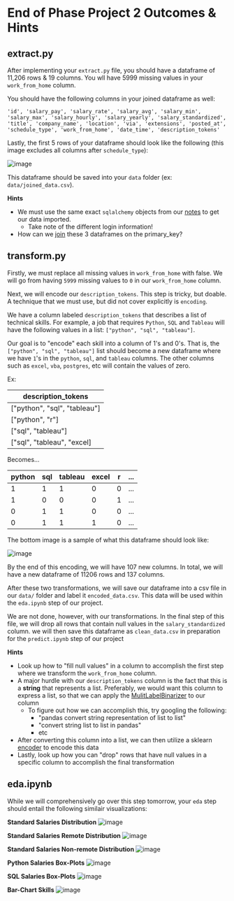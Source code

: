 # End of Phase Project 2 Outcomes & Hints

## extract.py

After implementing your `extract.py` file, you should have a dataframe of 11,206 rows & 19 columns. You wll have 5999 missing values in your `work_from_home` column.

You should have the following columns in your joined dataframe as well:
```
'id', 'salary_pay', 'salary_rate', 'salary_avg', 'salary_min',
'salary_max', 'salary_hourly', 'salary_yearly', 'salary_standardized',
'title', 'company_name', 'location', 'via', 'extensions', 'posted_at',
'schedule_type', 'work_from_home', 'date_time', 'description_tokens'
```

Lastly, the first 5 rows of your dataframe should look like the following (this image excludes all columns after `schedule_type`):

![image](https://user-images.githubusercontent.com/26397102/223221189-eb74db09-8db5-4bf6-89ba-9e66d8e98aaf.png)

This dataframe should be saved into your `data` folder (ex: `data/joined_data.csv`). 

**Hints**
* We must use the same exact `sqlalchemy` objects from our [notes](https://github.com/The-Knowledge-House/DS_22/blob/main/phase_2/week_9/1_31/intermediate_sql_II_notes.ipynb) to get our data imported. 
    * Take note of the different login information!
* How can we [join](https://pandas.pydata.org/docs/reference/api/pandas.DataFrame.merge.html) these 3 dataframes on the primary_key?

## transform.py

Firstly, we must replace all missing values in `work_from_home` with false. We will go from having `5999` missing values to `0` in our `work_from_home` column.

Next, we will encode our `description_tokens`. This step is tricky, but doable. A technique that we must use, but did not cover explicitly is `encoding`.

We have a column labeled `description_tokens` that describes a list of technical skills. For example, a job that requires `Python`, `SQL` and `Tableau` will have the following values in a list: `["python", "sql", "tableau"]`.

Our goal is to "encode" each skill into a column of 1's and 0's. That is, the `["python", "sql", "tableau"]` list should become a new dataframe where we have `1`'s in the `python`, `sql`, and `tableau` columns. The other columns such as `excel`, `vba`, `postgres`, etc will contain the values of zero.

Ex:

| description_tokens                |
| --------------------------------- | 
| ["python", "sql", "tableau"]      | 
| ["python", "r"]                   | 
| ["sql", "tableau"]                | 
| ["sql", "tableau", "excel]        |  

Becomes...

| python | sql   | tableau  | excel | r  | ... |
| ------ | ----- | -------- | ----- | -- | --- |
| 1      | 1     | 1        | 0     | 0  | ... |
| 1      | 0     | 0        | 0     | 1  | ... |
| 0      | 1     | 1        | 0     | 0  | ... |
| 0      | 1     | 1        | 1     | 0  | ... |

The bottom image is a sample of what this dataframe should look like:

![image](https://user-images.githubusercontent.com/26397102/223249103-0de2bf74-ca28-4cf5-aad1-a11c649bcb2e.png)


By the end of this encoding, we will have 107 new columns. In total, we will have a new dataframe of 11206 rows and 137 columns.

After these two transformations, we will save our dataframe into a csv file in our `data/` folder and label it `encoded_data.csv`. This data will be used within the `eda.ipynb` step of our project.

We are not done, however, with our transformations. In the final step of this file, we will drop all rows that contain null values in the `salary_standardized` column. we will then save this dataframe as `clean_data.csv` in preparation for the `predict.ipynb` step of our project 

**Hints**
* Look up how to "fill null values" in a column to accomplish the first step where we transform the `work_from_home` column.
* A major hurdle with our `description_tokens` column is the fact that this is a **string** that represents a list. Preferably, we would want this column to express a list, so that we can apply the [MulitLabelBinarizer](https://stackoverflow.com/questions/45312377/how-to-one-hot-encode-from-a-pandas-column-containing-a-list) to our column
    * To figure out how we can accomplish this, try googling the following:
        * "pandas convert string representation of list to list"
        * "convert string list to list in pandas"
        * etc
* After converting this column into a list, we can then utilize a sklearn [encoder](https://scikit-learn.org/stable/modules/generated/sklearn.preprocessing.MultiLabelBinarizer.html) to encode this data
* Lastly, look up how you can "drop" rows that have null values in a specific column to accomplish the final transformation


## eda.ipynb

While we will comprehensively go over this step tomorrow, your `eda` step should entail the following similair visualizations:


**Standard Salaries Distribution**
![image](https://user-images.githubusercontent.com/26397102/223257145-44846b2a-2c7c-4697-b012-64435a6635e2.png)

**Standard Salaries Remote Distribution**
![image](https://user-images.githubusercontent.com/26397102/223257468-15ab944b-95b2-4380-a884-3a5c23fce269.png)


**Standard Salaries Non-remote Distribution**
![image](https://user-images.githubusercontent.com/26397102/223257647-171cc59e-bc13-4680-8c1f-728146e4bc0c.png)

**Python Salaries Box-Plots**
![image](https://user-images.githubusercontent.com/26397102/223258178-3f2331d8-5183-4ebf-ab89-3ffafc08b74e.png)

**SQL Salaries Box-Plots**
![image](https://user-images.githubusercontent.com/26397102/223258565-8065645c-fc80-4008-842e-73c2994a27bd.png)

**Bar-Chart Skills**
![image](https://user-images.githubusercontent.com/26397102/223259022-f6a72f13-bb5c-4300-ac96-297b41f3d25b.png)